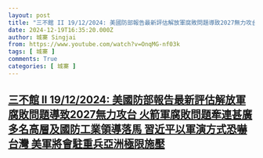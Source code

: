 ```yaml
---
layout: post
title: "三不館 II 19/12/2024: 美國防部報告最新評估解放軍腐敗問題導致2027無力攻台 火箭軍腐敗問題牽連甚廣多名高層及國防工業領導落馬 習近平以軍演方式恐嚇台灣 美軍將會駐重兵亞洲極限施壓"
date: 2024-12-19T16:35:20.000Z
author: 城寨 Singjai
from: https://www.youtube.com/watch?v=OnqMG-nf03k
tags: [ 城寨 ]
comments: True
categories: [ 城寨 ]
---
```

<!--1734626120000-->
[三不館 II 19/12/2024: 美國防部報告最新評估解放軍腐敗問題導致2027無力攻台 火箭軍腐敗問題牽連甚廣多名高層及國防工業領導落馬 習近平以軍演方式恐嚇台灣 美軍將會駐重兵亞洲極限施壓](https://www.youtube.com/watch?v=OnqMG-nf03k)
------

<div>

</div>
